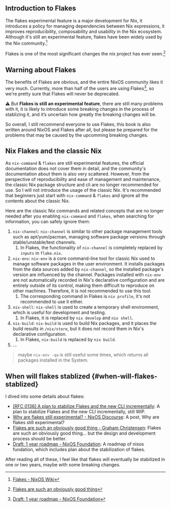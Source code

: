 ## Introduction to Flakes

The flakes experimental feature is a major development for Nix, it introduces a policy for managing dependencies between Nix expressions, it improves reproducibility, composability and usability in the Nix ecosystem. Although it's still an experimental feature, flakes have been widely used by the Nix community.[^1]

Flakes is one of the most significant changes the nix project has ever seen.[^2]


## Warning about Flakes

The benefits of Flakes are obvious, and the entire NixOS community likes it very much. Currently, more than half of the users are using Flakes[^3], so we're pretty sure that Flakes will never be deprecated.

:warning: But **Flakes is still an experimental feature**, there are still many problems with it, it is likely to introduce some breaking changes in the process of stablizing it, and it’s uncertain how greatly the breaking changes will be.

So overall, I still recommend everyone to use Flakes, this book is also written around NixOS and Flakes after all, but please be prepared for the problems that may be caused by the upcomming breaking changes.



## Nix Flakes and the classic Nix

As `nix-command` & `flakes` are still experimental features, the official documentation does not cover them in detail, and the community's documentation about them is also very scattered.
However, from the perspective of reproducibility and ease of management and maintenance, the classic Nix package structure and cli are no longer recommended for use.
So I will not introduce the usage of the classic Nix. It's recommended that beginners just start with `nix-command` & `flakes` and ignore all the contents about the classic Nix.

Here are the classic Nix commands and related concepts that are no longer needed after you enabling `nix-command` and `flakes`, when searching for information, you can safely ignore them:

1. `nix-channel`: `nix-channel` is similar to other package management tools such as apt/yum/pacman, managing software package versions through stable/unstable/test channels.
   1. In Flakes, the functionality of `nix-channel` is completely replaced by `inputs` in `flake.nix`.
2. `nix-env`: `nix-env` is a core command-line tool for classic Nix used to manage software packages in the user environment. It installs packages from the data sources added by `nix-channel`, so the installed package's version are influenced by the channel. Packages installed with `nix-env` are not automatically recorded in Nix's declarative configuration and are entirely outside of its control, making them difficult to reproduce on other machines. Therefore, it is not recommended to use this tool.
   1. The corresponding command in Flakes is `nix profile`, it's not recommended to use it either.
3. `nix-shell`: `nix-shell` is used to create a temporary shell environment, which is useful for development and testing.
   1. In Flakes, it is replaced by `nix develop` and `nix shell`.
4. `nix-build`: `nix-build` is used to build Nix packages, and it places the build results in `/nix/store`, but it does not record them in Nix's declarative configuration.
   1. In Flakes, `nix-build` is replaced by `nix build`.
5. ...

> maybe `nix-env -qa` is still useful some times, which returns all packages installed in the System.


## When will flakes stablized {#when-will-flakes-stablized}

I dived into some details about flakes:

- [[RFC 0136] A plan to stabilize Flakes and the new CLI incrementally](https://github.com/NixOS/rfcs/pull/136): A plan to stabilize Flakes and the new CLI incrementally, still WIP.
- [Why are flakes still experimental? - NixOS Discourse](https://discourse.nixos.org/t/why-are-flakes-still-experimental/29317): A post, Why are flakes still experimental?
- [Flakes are such an obviously good thing - Graham Christensen](https://grahamc.com/blog/flakes-are-an-obviously-good-thing/): Flakes are such an obviously good thing... but the design and development process should be better.
- [Draft: 1 year roadmap - NixOS Foundation](https://nixos-foundation.notion.site/1-year-roadmap-0dc5c2ec265a477ea65c549cd5e568a9): A roadmap of nixos fundation, which includes plan about the stabilization of flakes.

After reading all of these, I feel like that flakes will eventually be stabilized in one or two years, maybe with some breaking changes.


[^1]: [Flakes - NixOS Wiki](https://nixos.wiki/index.php?title=Flakes)

[^2]: [Flakes are such an obviously good thing](https://grahamc.com/blog/flakes-are-an-obviously-good-thing/)

[^3]: [Draft: 1 year roadmap - NixOS Foundation](https://nixos-foundation.notion.site/1-year-roadmap-0dc5c2ec265a477ea65c549cd5e568a9)
